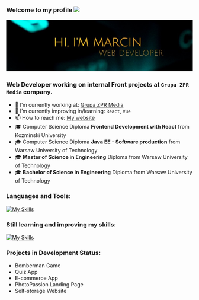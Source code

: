 ### Welcome to my profile <img src="https://media.giphy.com/media/hvRJCLFzcasrR4ia7z/giphy.gif" width="25px"></a>
![Header](./hello_img.jpg)

### Web Developer working on internal Front projects at ```Grupa ZPR Media``` company.

- 🔭 I’m currently working at: [Grupa ZPR Media](https://www.grupazpr.pl/)
- 🌱 I’m currently improving in/learning: `React`, `Vue`
- 📫 How to reach me: [My website](https://goldipl.github.io/Marcin-Programuje/)
- 🎓 Computer Science Diploma **Frontend Development with React** from Kozminski University
- 🎓 Computer Science Diploma **Java EE - Software production** from Warsaw University of Technology
- 🎓 **Master of Science in Engineering** Diploma from Warsaw University of Technology
- 🎓 **Bachelor of Science in Engineering** Diploma from Warsaw University of Technology

### Languages and Tools:
[![My Skills](https://skillicons.dev/icons?i=html,css,sass,materialui,styledcomponents,bootstrap,js,ts,react,java,git,jest,nodejs,webpack,vite,vscode,eclipse,idea,figma,ps,netlify,heroku,github,gitlab)](https://skillicons.dev)

### Still learning and improving my skills:
[![My Skills](https://skillicons.dev/icons?i=ts,react,nodejs,jest,php,vue)](https://skillicons.dev)

### Projects in Development Status:
* Bomberman Game
* Quiz App
* E-commerce App
* PhotoPassion Landing Page
* Self-storage Website
